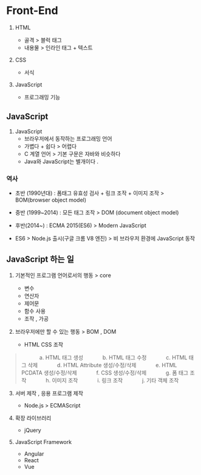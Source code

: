# Front-End
1. HTML
	- 골격 > 블럭 태그 
	- 내용물 > 인라인 태그 + 텍스트

2. CSS
	- 서식

3. JavaScript
	- 프로그래밍 기능 

## JavaScript 
1. JavaScript
	- 브라우저에서 동작하는 프로그래밍 언어
	- 가볍다 + 쉽다 > 어렵다 
	- C 계열 언어 > 기본 구문은 자바와 비슷하다 
	- Java와 JavaScript는 별개이다 . 

### 역사
- 초반 (1990년대) : 폼태그 유효성 검사 + 링크 조작 + 이미지 조작 > BOM(browser object model)
- 중반 (1999~2014) : 모든 태그 조작 > DOM (document object model)
- 후반(2014~) : ECMA 2015(ES6) > Modern JavaScript 

- ES6 > Node.js 출시(구글 크롬 V8 엔진) > 비 브라우저 환경에 JavaScript 동작 


## JavaScript 하는 일 
1. 기본적인 프로그램 언어로서의 행동 > core
	- 변수
	- 연산자
	- 제어문
	- 함수 사용 
	- 조작 , 가공

2. 브라우저에만 할 수 있는 행동 > BOM , DOM 
	- HTML CSS 조작 
>            a. HTML 태그 생성
            b. HTML 태그 수정
            c. HTML 태그 삭제
            d. HTML Attribute 생성/수정/삭제
            e. HTML PCDATA 생성/수정/삭제
            f. CSS 생성/수정/삭제
            g. 폼 태그 조작
            h. 이미지 조작
            i. 링크 조작
            j. 기타 객체 조작


3. 서버 제작 , 응용 프로그램 제작 
	- Node.js > ECMAScript

4. 확장 라이브러리 
	- jQuery

5. JavaScript Framework
	- Angular
	- React
	- Vue



